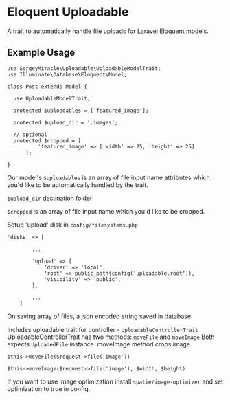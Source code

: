 # Eloquent Uploadable

A trait to automatically handle file uploads for Laravel Eloquent models.

## Example Usage

```
use SergeyMiracle\Uploadable\UploadableModelTrait;
use Illuminate\Database\Eloquent\Model;

class Post extends Model {

  use UploadableModelTrait;

  protected $uploadables = ['featured_image'];

  protected $upload_dir = '.images';

  // optional
  protected $cropped = [
          'featured_image' => ['width' => 25, 'height' => 25]
      ];

}
```

Our model's `$uploadables` is an array of file input name attributes which you'd like to be automatically handled by the trait.

`$upload_dir` destination folder

`$cropped` is an array of file input name which you'd like to be cropped.

Setup 'upload' disk in `config/filesystems.php`

```
'disks' => [

        ...

        'upload' => [
            'driver' => 'local',
            'root' => public_path(config('uploadable.root')),
            'visibility' => 'public',
        ],

        ...
    ]
```


On saving array of files, a json encoded string saved in database.

Includes uploadable trait for controller - `UploadableControllerTrait`
UploadableControllerTrait has two methods: `moveFile` and `moveImage`
Both expects `UploadedFile` instance. moveImage method crops image.

```
$this->moveFile($request->file('image'))

$this->moveImage($request->file('image'), $width, $height)
```

If you want to use image optimization install `spatie/image-optimizer` and set optimization to true in config.
